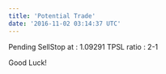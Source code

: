```yaml
---
title: 'Potential Trade'
date: '2016-11-02 03:14:37 UTC'
---
```


Pending SellStop at : 1.09291 
TPSL ratio : 2-1 


Good Luck!
